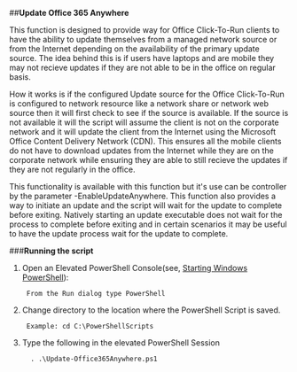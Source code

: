 ##**Update Office 365 Anywhere**

This function is designed to provide way for Office Click-To-Run clients to have the ability to update themselves from a managed network source or from the Internet depending on the availability of the primary update source.  The idea behind this is if users have laptops and are mobile they may not recieve updates if they are not able to be in the office on regular basis. 

How it works is if the configured Update source for the Office Click-To-Run is configured to network resource like a network share or network web source then it will first check to see if the source is available.  If the source is not available it will the script will assume the client is not on the corporate network and it will update the client from the Internet using the Microsoft Office Content Delivery Network (CDN). This ensures all the mobile clients do not have to download updates from the Internet while they are on the corporate network while ensuring they are able to still recieve the updates if they are not regularly in the office.

This functionality is available with this function but it's use can be controller by the parameter -EnableUpdateAnywhere.  This function also provides a way to initiate an update and the script will wait for the update to complete before exiting. Natively starting an update executable does not wait for the process to complete before exiting and in certain scenarios it may be useful to have the update process wait for the update to complete.

###**Running the script**

1. Open an Elevated PowerShell Console(see, [Starting Windows PowerShell](https://technet.microsoft.com/en-us/library/hh857343.aspx)):

		From the Run dialog type PowerShell 
		
2. Change directory to the location where the PowerShell Script is saved.

		Example: cd C:\PowerShellScripts
		

4. Type the following in the elevated PowerShell Session

		 . .\Update-Office365Anywhere.ps1
         

